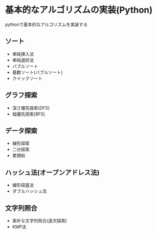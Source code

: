 # 基本的なアルゴリズムの実装(Python)
pythonで基本的なアルゴリズムを実装する

## ソート

* 単純挿入法
* 単純選択法
* バブルソート
* 基数ソート(バブルソート)
* クイックソート

## グラフ探索

* 深さ優先探索(DFS)
* 幅優先探索(BFS)

## データ探索

* 線形探索
* 二分探索
* 累積和

## ハッシュ法(オープンアドレス法)

* 線形探査法
* ダブルハッシュ法

## 文字列照合

* 素朴な文字列照合(逐次探索)
* KMP法
